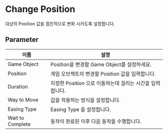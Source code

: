 # Change Position
대상의 Position 값을 점진적으로 변화 시키도록 설정합니다.

## Parameter

| **이름**           | **설명**                               |
|------------------|--------------------------------------|
| Game Object      | Position을 변경할 Game Object를 설정하세요.    |
| Position         | 게임 오브젝트의 변경할 Position 값을 입력합니다.      |
| Duration         | 지정한 Position 으로 이동하는데 걸리는 시간을 입력합니다. |
| Way to Move      | 값을 적용하는 방식을 설정합니다.                   |
| Easing Type          | Easing Type 을 설정합니다.                   |
| Wait to Complete     | 동작이 완료된 이후 다음 동작을 수행합니다.               |


